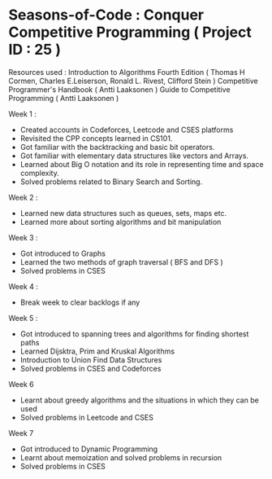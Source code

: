 # Seasons-of-Code : Conquer Competitive Programming ( Project ID : 25 )
Resources used : Introduction to Algorithms Fourth Edition ( Thomas H Cormen, Charles E.Leiserson, Ronald L. Rivest, Clifford Stein )
                 Competitive Programmer's Handbook ( Antti Laaksonen )
                 Guide to Competitive Programming ( Antti Laaksonen )

Week 1 : 
- Created accounts in Codeforces, Leetcode and CSES platforms
- Revisited the CPP concepts learned in CS101.
- Got familiar with the backtracking and basic bit operators.
- Got familiar with elementary data structures like vectors and Arrays.
- Learned about Big O notation and its role in representing time and space complexity.
- Solved problems related to Binary Search and Sorting.
  
Week 2 :
- Learned new data structures such as queues, sets, maps etc.
- Learned more about sorting algorithms and bit manipulation
  
Week 3 :
- Got introduced to Graphs
- Learned the two methods of graph traversal ( BFS and DFS )
- Solved problems in CSES
  
Week 4 :
- Break week to clear backlogs if any
  
Week 5 :
- Got introduced to spanning trees and algorithms for finding shortest paths
- Learned Dijsktra, Prim and Kruskal Algorithms
- Introduction to Union Find Data Structures
- Solved problems in CSES and Codeforces

Week 6
- Learnt about greedy algorithms and the situations in which they can be used
- Solved problems in Leetcode and CSES

Week 7
- Got introduced to Dynamic Programming
- Learnt about memoization and solved problems in recursion
- Solved problems in CSES
  
                 
